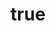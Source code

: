---
feature: méli-mélo
"@context":
  "@version": 1.0.4
  dct: http://purl.org/dc/terms/
  title:
    "@id": dct:title
    "@container": "@language"
  description: dct:description
  modified: dct:modified

title:
  en: Data Table Utilities
  fr: (FR) Data Table Utilities
description: Examples of how to use these Utilities
modified: 2024-10-01
componentName: 2024-10-datatable-utilies
sponsor: PSCP - Steve Bourgeois (steve.bourgeois@tpsgc-pwgsc.gc.ca)

pages:
  examples:
    - title: Home
      language: en
      path: index.htm

implementationPlan:
  - due: 2024-09-24
    what: Initial Development
  - due: 2024-10-01
    what: Get Intial Feedback from Wet-Boew Team Before Pull Request
  - due: 2024-10-08
    what: Fix Issue Identified bu Wet-Boew Team
  - due: 2024-10-15
    what: Submit Pull Request
  - due: 2025-06-30
    what: Work toward a provisional plugin

todos:
  - None at this time (2024-10)

output: false
---